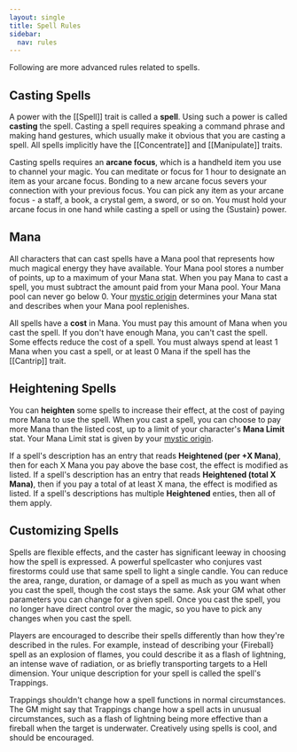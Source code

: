 ```yaml
---
layout: single
title: Spell Rules
sidebar:
  nav: rules
---
```


Following are more advanced rules related to spells.

## Casting Spells

A power with the [[Spell]] trait is called a **spell**. Using such a power is called **casting** the spell. Casting a spell requires speaking a command phrase and making hand gestures, which usually make it obvious that you are casting a spell. All spells implicitly have the [[Concentrate]] and [[Manipulate]] traits.

Casting spells requires an **arcane focus**, which is a handheld item you use to channel your magic. You can meditate or focus for 1 hour to designate an item as your arcane focus. Bonding to a new arcane focus severs your connection with your previous focus. You can pick any item as your arcane focus - a staff, a book, a crystal gem, a sword, or so on. You must hold your arcane focus in one hand while casting a spell or using the {Sustain} power.

## Mana

All characters that can cast spells have a Mana pool that represents how much magical energy they have available. Your Mana pool stores a number of points, up to a maximum of your Mana stat. When you pay Mana to cast a spell, you must subtract the amount paid from your Mana pool. Your Mana pool can never go below 0. Your [mystic origin](mystic-origins.html) determines your Mana stat and describes when your Mana pool replenishes.

All spells have a **cost** in Mana. You must pay this amount of Mana when you cast the spell. If you don't have enough Mana, you can't cast the spell. Some effects reduce the cost of a spell. You must always spend at least 1 Mana when you cast a spell, or at least 0 Mana if the spell has the [[Cantrip]] trait.

## Heightening Spells

You can **heighten** some spells to increase their effect, at the cost of paying more Mana to use the spell. When you cast a spell, you can choose to pay more Mana than the listed cost, up to a limit of your character's **Mana Limit** stat. Your Mana Limit stat is given by your [mystic origin](mystic-origins.html).

If a spell's description has an entry that reads **Heightened (per +X Mana)**, then for each X Mana you pay above the base cost, the effect is modified as listed. If a spell's description has an entry that reads **Heightened (total X Mana)**, then if you pay a total of at least X mana, the effect is modified as listed. If a spell's descriptions has multiple **Heightened** enties, then all of them apply.

## Customizing Spells

Spells are flexible effects, and the caster has significant leeway in choosing how the spell is expressed. A powerful spellcaster who conjures vast firestorms could use that same spell to light a single candle. You can reduce the area, range, duration, or damage of a spell as much as you want when you cast the spell, though the cost stays the same. Ask your GM what other parameters you can change for a given spell. Once you cast the spell, you no longer have direct control over the magic, so you have to pick any changes when you cast the spell.

Players are encouraged to describe their spells differently than how they're described in the rules. For example, instead of describing your {Fireball} spell as an explosion of flames, you could describe it as a flash of lightning, an intense wave of radiation, or as briefly transporting targets to a Hell dimension. Your unique description for your spell is called the spell's Trappings.

Trappings shouldn't change how a spell functions in normal circumstances. The GM might say that Trappings change how a spell acts in unusual circumstances, such as a flash of lightning being more effective than a fireball when the target is underwater. Creatively using spells is cool, and should be encouraged.
